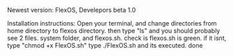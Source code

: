 Newest version:
FlexOS, Develepors beta 1.0

Installation instructions:
Open your terminal, and change directories from home directory to flexos directory.
then type "ls" and you should probably see 2 files. system folder, and flexos.sh.
check is flexos.sh is green. if it isnt, type "chmod +x FlexOS.sh"
type ./FlexOS.sh
and its executed. done
